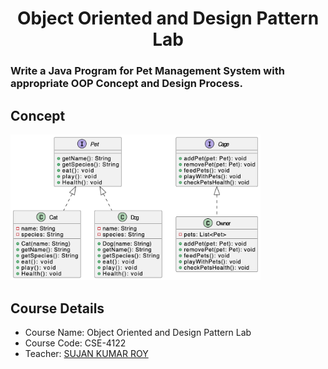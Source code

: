 
<h1 align="center">Object Oriented and Design Pattern Lab</h1>

### Write a Java Program for Pet Management System with appropriate OOP Concept and Design Process.

## Concept
<img src="images/pet_managment.png" width="400" alt="Pet managment concept">

## Course Details
- Course Name: Object Oriented and Design Pattern Lab 
- Course Code: CSE-4122
- Teacher: [SUJAN KUMAR ROY](http://rurfid.ru.ac.bd/ru_profile/public/teacher/22706109/profile)